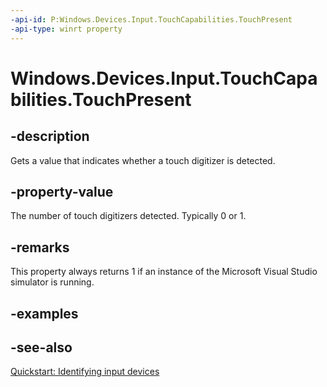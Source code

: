 ```yaml
---
-api-id: P:Windows.Devices.Input.TouchCapabilities.TouchPresent
-api-type: winrt property
---
```


<!-- Property syntax
public int TouchPresent { get; }
-->

# Windows.Devices.Input.TouchCapabilities.TouchPresent

## -description
Gets a value that indicates whether a touch digitizer is detected.

## -property-value
The number of touch digitizers detected. Typically 0 or 1.

## -remarks
This property always returns 1 if an instance of the Microsoft Visual Studio simulator is running.

## -examples

## -see-also
[Quickstart: Identifying input devices](http://msdn.microsoft.com/library/7001b56d-081b-4683-84bb-24c361397c08)